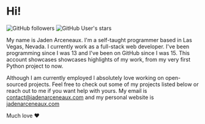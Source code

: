 # Hi!
![GitHub followers](https://img.shields.io/github/followers/jadens-arc)
![GitHub User's stars](https://img.shields.io/github/stars/jadens-arc)


My name is Jaden Arceneaux. I'm a self-taught programmer based in Las Vegas, Nevada. I currently work as a full-stack web developer. I've been programming since I was 13 and I've been on GitHub since I was 15. This account showcases showcases highlights of my work, from my very first Python project to now.

Although I am currently employed I absolutely love working on open-sourced projects. Feel free to check out some of my projects listed below or reach out to me if you want help with yours. My email is [contact@jadenarceneaux.com](mailto://contact@jadenarceneaux.com) and my personal website is [jadenarceneaux.com](https://jadenarceneaux.com)

Much love ❤️
